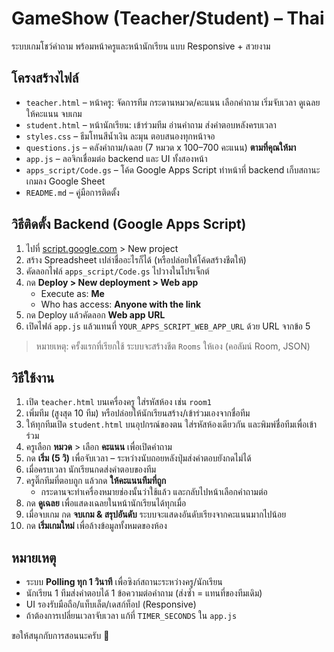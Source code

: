 
# GameShow (Teacher/Student) – Thai

ระบบเกมโชว์คำถาม พร้อมหน้าครูและหน้านักเรียน แบบ Responsive + สวยงาม

## โครงสร้างไฟล์
- `teacher.html` – หน้าครู: จัดการทีม กระดานหมวด/คะแนน เลือกคำถาม เริ่มจับเวลา ดูเฉลย ให้คะแนน จบเกม
- `student.html` – หน้านักเรียน: เข้าร่วมทีม อ่านคำถาม ส่งคำตอบหลังครบเวลา
- `styles.css` – ธีมโทนสีน้ำเงิน ละมุน ตอบสนองทุกหน้าจอ
- `questions.js` – คลังคำถาม/เฉลย (7 หมวด x 100–700 คะแนน) **ตามที่คุณให้มา**
- `app.js` – ลอจิกเชื่อมต่อ backend และ UI ทั้งสองหน้า
- `apps_script/Code.gs` – โค้ด Google Apps Script ทำหน้าที่ backend เก็บสถานะเกมลง Google Sheet
- `README.md` – คู่มือการติดตั้ง

## วิธีติดตั้ง Backend (Google Apps Script)
1. ไปที่ [script.google.com](https://script.google.com) > New project
2. สร้าง Spreadsheet เปล่าชื่ออะไรก็ได้ (หรือปล่อยให้โค้ดสร้างชีตให้)
3. คัดลอกไฟล์ `apps_script/Code.gs` ไปวางในโปรเจ็กต์
4. กด **Deploy > New deployment > Web app**
   - Execute as: **Me**
   - Who has access: **Anyone with the link**
5. กด Deploy แล้วคัดลอก **Web app URL**
6. เปิดไฟล์ `app.js` แล้วแทนที่ `YOUR_APPS_SCRIPT_WEB_APP_URL` ด้วย URL จากข้อ 5

> หมายเหตุ: ครั้งแรกที่เรียกใช้ ระบบจะสร้างชีต `Rooms` ให้เอง (คอลัมน์ Room, JSON)

## วิธีใช้งาน
1. เปิด `teacher.html` บนเครื่องครู ใส่รหัสห้อง เช่น `room1`
2. เพิ่มทีม (สูงสุด 10 ทีม) หรือปล่อยให้นักเรียนสร้าง/เข้าร่วมเองจากชื่อทีม
3. ให้ทุกทีมเปิด `student.html` บนอุปกรณ์ของตน ใส่รหัสห้องเดียวกัน และพิมพ์ชื่อทีมเพื่อเข้าร่วม
4. ครูเลือก **หมวด** > เลือก **คะแนน** เพื่อเปิดคำถาม
5. กด **เริ่ม (5 วิ)** เพื่อจับเวลา – ระหว่างนับถอยหลังปุ่มส่งคำตอบยังกดไม่ได้
6. เมื่อครบเวลา นักเรียนกดส่งคำตอบของทีม
7. ครูติ๊กทีมที่ตอบถูก แล้วกด **ให้คะแนนทีมที่ถูก**
   - กระดานจะทำเครื่องหมายช่องนั้นว่าใช้แล้ว และกลับไปหน้าเลือกคำถามต่อ
8. กด **ดูเฉลย** เพื่อแสดงเฉลยในหน้านักเรียนได้ทุกเมื่อ
9. เมื่อจบเกม กด **จบเกม & สรุปอันดับ** ระบบจะแสดงอันดับเรียงจากคะแนนมากไปน้อย
10. กด **เริ่มเกมใหม่** เพื่อล้างข้อมูลทั้งหมดของห้อง

## หมายเหตุ
- ระบบ **Polling ทุก 1 วินาที** เพื่อซิงก์สถานะระหว่างครู/นักเรียน
- นักเรียน 1 ทีมส่งคำตอบได้ 1 ข้อความต่อคำถาม (ส่งซ้ำ = แทนที่ของทีมเดิม)
- UI รองรับมือถือ/แท็บเล็ต/เดสก์ท็อป (Responsive)
- ถ้าต้องการเปลี่ยนเวลาจับเวลา แก้ที่ `TIMER_SECONDS` ใน `app.js`

ขอให้สนุกกับการสอนนะครับ 🎉
